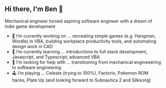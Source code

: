 ## Hi there, I'm Ben 👋

Mechanical engineer turned aspiring software engineer with a dream of indie game development

- 🔭 I’m currently working on ... recreating simple games (e.g. Hangman, Wordle) in VBA, building workplace productivity tools, and automating design work in CAD
- 🌱 I’m currently learning ... introductions to full stack development, Javascript, and Typescript; advanced VBA
- 🤔 I’m looking for help with ... transitioning from mechanical engineeering to software engineering
- 🕹️ I’m playing ... Celeste (trying to 100%), Factorio, Pokemon ROM hacks, Plate Up (and looking forward to Subnautica 2 and Silksong)

